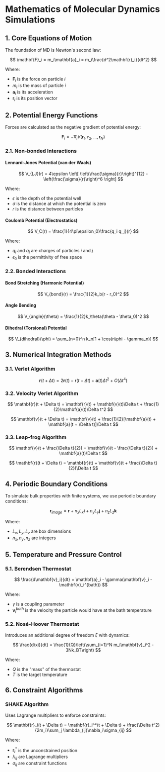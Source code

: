 # Mathematics of Molecular Dynamics Simulations

## 1. Core Equations of Motion

The foundation of MD is Newton's second law:

$$
\mathbf{F}_i = m_i\mathbf{a}_i = m_i\frac{d^2\mathbf{r}_i}{dt^2}
$$

Where:
- $\mathbf{F}_i$ is the force on particle $i$
- $m_i$ is the mass of particle $i$
- $\mathbf{a}_i$ is its acceleration
- $\mathbf{r}_i$ is its position vector

## 2. Potential Energy Functions

Forces are calculated as the negative gradient of potential energy:

$$
\mathbf{F}_i = -\nabla_i V(\mathbf{r}_1, \mathbf{r}_2, ..., \mathbf{r}_N)
$$

### 2.1. Non-bonded Interactions

#### Lennard-Jones Potential (van der Waals)

$$
V_{LJ}(r) = 4\epsilon \left[ \left(\frac{\sigma}{r}\right)^{12} - \left(\frac{\sigma}{r}\right)^6 \right]
$$

Where:
- $\epsilon$ is the depth of the potential well
- $\sigma$ is the distance at which the potential is zero
- $r$ is the distance between particles

#### Coulomb Potential (Electrostatics)

$$
V_C(r) = \frac{1}{4\pi\epsilon_0}\frac{q_i q_j}{r}
$$

Where:
- $q_i$ and $q_j$ are charges of particles $i$ and $j$
- $\epsilon_0$ is the permittivity of free space

### 2.2. Bonded Interactions

#### Bond Stretching (Harmonic Potential)

$$
V_{bond}(r) = \frac{1}{2}k_b(r - r_0)^2
$$

#### Angle Bending

$$
V_{angle}(\theta) = \frac{1}{2}k_\theta(\theta - \theta_0)^2
$$

#### Dihedral (Torsional) Potential

$$
V_{dihedral}(\phi) = \sum_{n=0}^n k_n[1 + \cos(n\phi - \gamma_n)]
$$

## 3. Numerical Integration Methods

### 3.1. Verlet Algorithm

$$
\mathbf{r}(t + \Delta t) = 2\mathbf{r}(t) - \mathbf{r}(t - \Delta t) + \mathbf{a}(t)\Delta t^2 + O(\Delta t^4)
$$

### 3.2. Velocity Verlet Algorithm

$$
\mathbf{r}(t + \Delta t) = \mathbf{r}(t) + \mathbf{v}(t)\Delta t + \frac{1}{2}\mathbf{a}(t)\Delta t^2
$$

$$
\mathbf{v}(t + \Delta t) = \mathbf{v}(t) + \frac{1}{2}[\mathbf{a}(t) + \mathbf{a}(t + \Delta t)]\Delta t
$$

### 3.3. Leap-frog Algorithm

$$
\mathbf{v}(t + \frac{\Delta t}{2}) = \mathbf{v}(t - \frac{\Delta t}{2}) + \mathbf{a}(t)\Delta t
$$

$$
\mathbf{r}(t + \Delta t) = \mathbf{r}(t) + \mathbf{v}(t + \frac{\Delta t}{2})\Delta t
$$

## 4. Periodic Boundary Conditions

To simulate bulk properties with finite systems, we use periodic boundary conditions:

$$
\mathbf{r}_{image} = \mathbf{r} + n_x L_x\mathbf{i} + n_y L_y\mathbf{j} + n_z L_z\mathbf{k}
$$

Where:
- $L_x, L_y, L_z$ are box dimensions
- $n_x, n_y, n_z$ are integers

## 5. Temperature and Pressure Control

### 5.1. Berendsen Thermostat

$$
\frac{d\mathbf{v}_i}{dt} = \mathbf{a}_i - \gamma(\mathbf{v}_i - \mathbf{v}_i^{bath})
$$

Where:
- $\gamma$ is a coupling parameter
- $\mathbf{v}_i^{bath}$ is the velocity the particle would have at the bath temperature

### 5.2. Nosé-Hoover Thermostat

Introduces an additional degree of freedom $\xi$ with dynamics:

$$
\frac{d\xi}{dt} = \frac{1}{Q}\left(\sum_{i=1}^N m_i\mathbf{v}_i^2 - 3Nk_BT\right)
$$

Where:
- $Q$ is the "mass" of the thermostat
- $T$ is the target temperature

## 6. Constraint Algorithms

### SHAKE Algorithm

Uses Lagrange multipliers to enforce constraints:

$$
\mathbf{r}_i(t + \Delta t) = \mathbf{r}_i^*(t + \Delta t) + \frac{\Delta t^2}{2m_i}\sum_j \lambda_{ij}\nabla_i\sigma_{ij}
$$

Where:
- $\mathbf{r}_i^*$ is the unconstrained position
- $\lambda_{ij}$ are Lagrange multipliers
- $\sigma_{ij}$ are constraint functions 